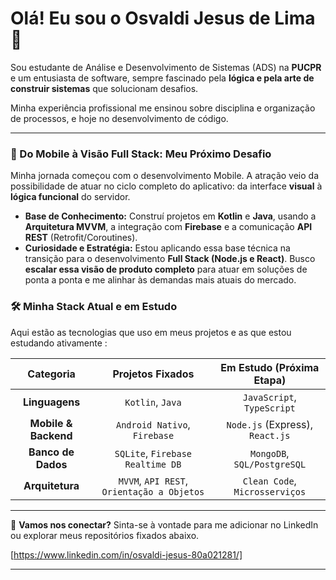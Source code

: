 # Olá! Eu sou o Osvaldi Jesus de Lima  👋

Sou estudante de Análise e Desenvolvimento de Sistemas (ADS) na **PUCPR** e um entusiasta de software, sempre fascinado pela **lógica e pela arte de construir sistemas** que solucionam desafios.

Minha experiência profissional me ensinou sobre disciplina e organização de processos, e hoje no desenvolvimento de código.

---

### 🚀 Do Mobile à Visão Full Stack: Meu Próximo Desafio

Minha jornada começou com o desenvolvimento Mobile. A atração veio da possibilidade de atuar no ciclo completo do aplicativo: da interface **visual** à **lógica funcional** do servidor.

* **Base de Conhecimento:** Construí projetos em **Kotlin** e **Java**, usando a **Arquitetura MVVM**, a integração com **Firebase** e a comunicação **API REST** (Retrofit/Coroutines).
* **Curiosidade e Estratégia:** Estou aplicando essa base técnica na transição para o desenvolvimento **Full Stack (Node.js e React)**. Busco **escalar essa visão de produto completo** para atuar em soluções de ponta a ponta e me alinhar às demandas mais atuais do mercado.

### 🛠️ Minha Stack Atual e em Estudo

Aqui estão as tecnologias que uso em meus projetos e as que estou estudando ativamente :

| Categoria | Projetos Fixados | Em Estudo (Próxima Etapa) |
| :---: | :---: | :---: |
| **Linguagens** | `Kotlin`, `Java` | `JavaScript`, `TypeScript` |
| **Mobile & Backend** | `Android Nativo`, `Firebase` | `Node.js` (Express), `React.js` |
| **Banco de Dados** | `SQLite`, `Firebase Realtime DB` | `MongoDB`, `SQL/PostgreSQL` |
| **Arquitetura** | `MVVM`, `API REST`, `Orientação a Objetos` | `Clean Code`, `Microsserviços` |

---

🔗 **Vamos nos conectar?** Sinta-se à vontade para me adicionar no LinkedIn ou explorar meus repositórios fixados abaixo.

[https://www.linkedin.com/in/osvaldi-jesus-80a021281/]

---
<p align="center"><i>
